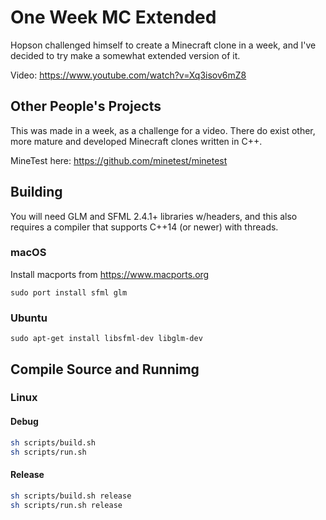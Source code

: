 # One Week MC Extended

Hopson challenged himself to create a Minecraft clone in a week, and I've decided to try make a somewhat extended version of it.

Video: https://www.youtube.com/watch?v=Xq3isov6mZ8

## Other People's Projects

This was made in a week, as a challenge for a video. There do exist other, more mature and developed Minecraft clones written in C++.

MineTest here: https://github.com/minetest/minetest

## Building

You will need GLM and SFML 2.4.1+ libraries w/headers, and this also requires a compiler that supports C++14 (or newer) with threads.

### macOS

Install macports from https://www.macports.org 

`sudo port install sfml glm`

### Ubuntu

`sudo apt-get install libsfml-dev libglm-dev`

## Compile Source and Runnimg

### Linux

#### Debug

```sh
sh scripts/build.sh
sh scripts/run.sh
```

#### Release

```sh
sh scripts/build.sh release
sh scripts/run.sh release
```
